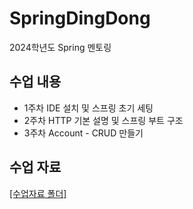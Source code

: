 # SpringDingDong
2024학년도 Spring 멘토링
## 수업 내용
- 1주차 IDE 설치 및 스프링 초기 세팅
- 2주차 HTTP 기본 설명 및 스프링 부트 구조
- 3주차 Account - CRUD 만들기
## 수업 자료
[[수업자료 폴더]](https://drive.google.com/drive/folders/1TvTNgmAFvCu_FLO352SlnUM3XlB0ixyH?usp=sharing)

